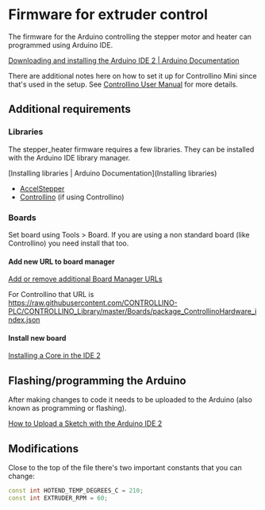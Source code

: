 # Firmware for extruder control

The firmware for the Arduino controlling the stepper motor and heater can
programmed using Arduino IDE.

[Downloading and installing the Arduino IDE 2 | Arduino Documentation](https://docs.arduino.cc/software/ide-v2/tutorials/getting-started/ide-v2-downloading-and-installing)

There are additional notes here on how to set it up for Controllino Mini since
that's used in the setup. See [Controllino User Manual](https://www.controllino.com/wp-content/uploads/2023/07/CONTROLLINO-Instruction-Manual-V1.3-2023-05-15.pdf) for more details.

## Additional requirements

### Libraries

The stepper_heater firmware requires a few libraries. They can be
installed with the Arduino IDE library manager.

[Installing libraries | Arduino Documentation](Installing libraries)

- [AccelStepper](https://www.arduino.cc/reference/en/libraries/accelstepper/)
- [Controllino](https://www.arduino.cc/reference/en/libraries/controllino/) (if using Controllino)

### Boards

Set board using Tools > Board. If you are using a non standard board (like
Controllino) you need install that too.

#### Add new URL to board manager

[Add or remove additional Board Manager URLs](https://support.arduino.cc/hc/en-us/articles/360016466340-Add-or-remove-third-party-boards-in-Boards-Manager?queryID=95df4328c1ab5b8d023c6897b359ab4d#add-or-remove)

For Controllino that URL is <https://raw.githubusercontent.com/CONTROLLINO-PLC/CONTROLLINO_Library/master/Boards/package_ControllinoHardware_index.json>

#### Install new board

[Installing a Core in the IDE 2](https://docs.arduino.cc/software/ide-v2/tutorials/ide-v2-board-manager)

## Flashing/programming the Arduino

After making changes to code it needs to be uploaded to the Arduino (also known
as programming or flashing).

[How to Upload a Sketch with the Arduino IDE 2](https://docs.arduino.cc/software/ide-v2/tutorials/getting-started/ide-v2-uploading-a-sketch)

## Modifications

Close to the top of the file there's two important constants that you can
change:

```c++
const int HOTEND_TEMP_DEGREES_C = 210;
const int EXTRUDER_RPM = 60;
```
